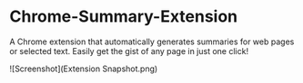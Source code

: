 # Chrome-Summary-Extension
A Chrome extension that automatically generates summaries for web pages or selected text. Easily get the gist of any page in just one click!

![Screenshot](Extension Snapshot.png)
